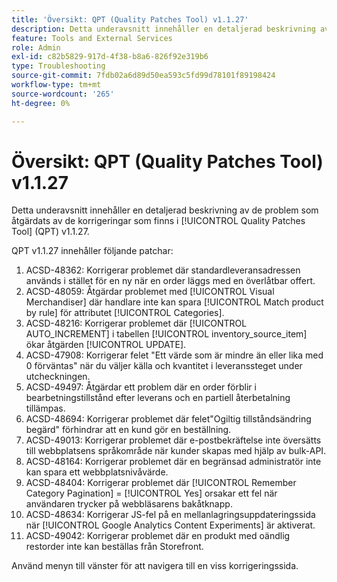 ```yaml
---
title: 'Översikt: QPT (Quality Patches Tool) v1.1.27'
description: Detta underavsnitt innehåller en detaljerad beskrivning av de problem som åtgärdats av de korrigeringar som finns i [!UICONTROL Quality Patches Tool] (QPT) v1.1.27.
feature: Tools and External Services
role: Admin
exl-id: c82b5829-917d-4f38-b8a6-826f92e319b6
type: Troubleshooting
source-git-commit: 7fdb02a6d89d50ea593c5fd99d78101f89198424
workflow-type: tm+mt
source-wordcount: '265'
ht-degree: 0%

---
```


# Översikt: QPT (Quality Patches Tool) v1.1.27

Detta underavsnitt innehåller en detaljerad beskrivning av de problem som åtgärdats av de korrigeringar som finns i [!UICONTROL Quality Patches Tool] (QPT) v1.1.27.

QPT v1.1.27 innehåller följande patchar:

1. ACSD-48362: Korrigerar problemet där standardleveransadressen används i stället för en ny när en order läggs med en överlåtbar offert.
1. ACSD-48059: Åtgärdar problemet med [!UICONTROL Visual Merchandiser] där handlare inte kan spara [!UICONTROL Match product by rule] för attributet [!UICONTROL Categories].
1. ACSD-48216: Korrigerar problemet där [!UICONTROL AUTO_INCREMENT] i tabellen [!UICONTROL inventory_source_item] ökar åtgärden [!UICONTROL UPDATE].
1. ACSD-47908: Korrigerar felet &quot;Ett värde som är mindre än eller lika med 0 förväntas&quot; när du väljer källa och kvantitet i leveranssteget under utcheckningen.
1. ACSD-49497: Åtgärdar ett problem där en order förblir i bearbetningstillstånd efter leverans och en partiell återbetalning tillämpas.
1. ACSD-48694: Korrigerar problemet där felet&quot;Ogiltig tillståndsändring begärd&quot; förhindrar att en kund gör en beställning.
1. ACSD-49013: Korrigerar problemet där e-postbekräftelse inte översätts till webbplatsens språkområde när kunder skapas med hjälp av bulk-API.
1. ACSD-48164: Korrigerar problemet där en begränsad administratör inte kan spara ett webbplatsnivåvärde.
1. ACSD-48404: Korrigerar problemet där [!UICONTROL Remember Category Pagination] = [!UICONTROL Yes] orsakar ett fel när användaren trycker på webbläsarens bakåtknapp.
1. ACSD-48634: Korrigerar JS-fel på en mellanlagringsuppdateringssida när [!UICONTROL Google Analytics Content Experiments] är aktiverat.
1. ACSD-49042: Korrigerar problemet där en produkt med oändlig restorder inte kan beställas från Storefront.

Använd menyn till vänster för att navigera till en viss korrigeringssida.
